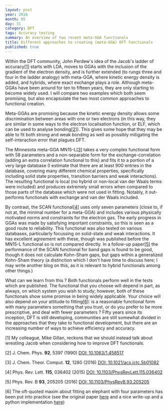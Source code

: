 ```yaml
---
layout: post
year: 2016
month: 05
day: 31
category: DFT
tags: Accuracy testing
summary: An overview of two recent meta-GGA functionals
title: Different approaches to creating (meta-GGA) DFT functionals
published: true
---
```

Within the DFT community, John Perdew's idea of the Jacob's ladder of
accuracy[[1]](#R1) starts with LDA, moves to GGAs with the inclusion of the
gradient of the electron density, and is further extended (to rungs three
and four in the ladder analogy) with meta-GGA, where kinetic energy density
is added, and hybrids, where exact exchange plays a role.  Although meta-GGAs
have been around for ten to fifteen years, they are only starting to become
widely used.  I will compare two examples which both seem promising, but also
encapsulate the two most common approaches to functional creation.

Meta-GGAs are promising because the kinetic energy density allows some
discrimination between areas with one or two electrons (in this way, they
are similar in some ways to the electron localisation function, or ELF, which
can be used to analyse bonding[[2]](#R2)).  This gives some hope that they
may be able to fit both strong and weak bonding as well as possibly mitigating
the self-interaction error that plagues DFT.

The Minnesota meta-GGA MN15-L[[3]](#R3) takes a very complex functional form
with 58 parameters and a non-separable form for the exchange-correlation
(adding an extra correlation functional to this) and fits it to a portion of
a very large database (I estimate that there are at least 900 entries in
the database, covering many different chemical properties, specifically
including solid state properties, transition barriers and weak interactions).
The resulting functional is local (no hybrid or non-local van der Waals terms
were included) and produces extremely small errors when compared to those parts
of the database which were not used in fitting.  Notably, it out-performs
functionals with exchange and van der Waals included.

By contrast, the SCAN functional[[4]](#R4) uses only seven parameters (close
to, if not at, the minimal number for a meta-GGA) and includes various
physically motivated norms and constraints for the electron gas.  The early
progress in GGAs was made by satisfying important constraints, so this is
seen as a good route to reliability.  This functional was also tested on
various databases, particularly focussing on solid-state and weak interactions.
It has excellent agreement with these, though was published before the MN15-L
functional so is not compared directly.  In a follow-up paper[[5]](#R5) the
performance of the SCAN functional for band gaps is found to be good, though
it does not calculate Kohn-Sham gaps, but gaps within a generalized Kohn-Sham
theory (a distinction which I don't have time to discuss here; I may write
another blog on this, as it is relevant to hybrid functionals among other
things.)

What can we learn from this ? Both functionals perform well in the tests
which are published.  The functional that you choose will depend in
part, as always, on which system you wish to study; however, both of these
functionals show some promise in being widely applicable.  Your choice will
also depend on your attitude to fitting[[6]](#R6): is a reasonable functional
form with many parameters something that you trust, or do you prefer to be more
prescriptive, and deal with fewer parameters ? Fifty years since its
inception, DFT is still developing, communities are still somewhat divided in
the approaches that they take to functional development,
but there are an increasing number of ways to achieve efficiency and accuracy.

<a name="R1">[1]</a> My colleague, Mike Gillan, reckons that we should instead
talk about wrestling Jacob when considering how to improve DFT functionals.

<a name="R2">[2]</a> J. Chem. Phys. **92**, 5397 (1990) [DOI: 10.1063/1.458517](http://dx.doi.org/10.1063/1.458517)

<a name="R3">[3]</a> J. Chem. Theor. Comput. **12**, 1280 (2016) [DOI: 10.1021/acs.jctc.5b01082](http://dx.doi.org/10.1021/acs.jctc.5b01082)

<a name="R4">[4]</a> Phys. Rev. Lett. **115**, 036402 (2015) [DOI: 10.1103/PhysRevLett.115.036402](http://dx.doi.org/10.1103/PhysRevLett.115.036402)

<a name="R5">[5]</a> Phys. Rev. B **93**, 205205 (2016) [DOI: 10.1103/PhysRevB.93.205205](http://dx.doi.org/10.1103/PhysRevB.93.205205)

<a name="R6">[6]</a> The oft-quoted maxim about fitting an elephant with
four parameters has been put into practice (see the original paper
  [here](http://dx.doi.org/DOI:10.1119/1.3254017) and a nice write-up and
  a python implementation [here](http://www.johndcook.com/blog/2011/06/21/how-to-fit-an-elephant/))
